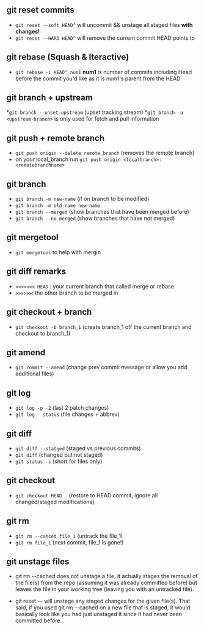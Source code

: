 ## git reset commits
* `git reset --soft HEAD^` will uncommit && unstage all staged files **with changes!**
* `git reset --HARD HEAD^` will remove the current commit HEAD points to

## git rebase (Squash & Iteractive)
* `git rebase -i HEAD^_num1` **num1** is number of commits including Head before the commit you'd like as it is num1's parent from the HEAD

## git branch + upstream
*`git branch --unset-upstream` (upset tracking stream)
*`git branch -u <upstream-branch>` is only used for fetch and pull information 

## git push + remote branch
* `git push origin --delete remote_branch` (removes the remote branch)
* on your local_branch run `git push origin <localbranch>:<remotebranchname>`


## git branch
* `git branch -m new-name` (if on branch to be modified)
* `git branch -m old-name new-name`
* `git branch --merged` (show branches that have been merged before)
* `git branch --no-merged` (show branches that have not merged)

## git mergetool
* `git mergetool` to help with mergin

## git diff remarks
* `<<<<<<< HEAD` : your current branch that called merge or rebase
* `>>>>>>`: the other branch to be merged in

## git checkout + branch
* `git checkout -b branch_1` (create branch_1 off the current branch and checkout to branch_1)

## git amend
* `git commit --amend` (change prev commit message or allow you add additional files)

## git log
* `git log -p -2` (last 2 patch changes)
* `git log --status` (file changes + abbrev)

## git diff

* `git diff --statged` (staged vs previous commits)
* `git diff` (changed but not staged)
* `git status -s` (short for files only)

## git checkout
* `git checkout HEAD .` (restore to HEAD commit, ignore all changed/staged modifications)

## git rm
* `git rm --cahced file_1` (untrack the file_1)
* `git rm file_1` (next commit, file_1 is gone!)

## git unstage files 
* git rm --cached <filePath> does not unstage a file, it actually stages the removal of the file(s) from the repo (assuming it was already committed before) but leaves the file in your working tree (leaving you with an untracked file).

* git reset -- <filePath> will unstage any staged changes for the given file(s).
    That said, if you used git rm --cached on a new file that is staged, it would basically look like you had just unstaged it since it had never been committed before.